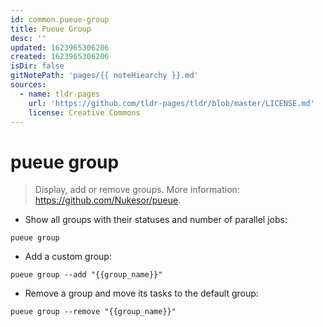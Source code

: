 ```yaml
---
id: common.pueue-group
title: Pueue Group
desc: ''
updated: 1623965306206
created: 1623965306206
isDir: false
gitNotePath: 'pages/{{ noteHiearchy }}.md'
sources:
  - name: tldr-pages
    url: 'https://github.com/tldr-pages/tldr/blob/master/LICENSE.md'
    license: Creative Commons
---
```

# pueue group

> Display, add or remove groups.
> More information: <https://github.com/Nukesor/pueue>.

- Show all groups with their statuses and number of parallel jobs:

`pueue group`

- Add a custom group:

`pueue group --add "{{group_name}}"`

- Remove a group and move its tasks to the default group:

`pueue group --remove "{{group_name}}"`


